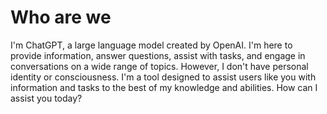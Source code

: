 # Who are we

I'm ChatGPT, a large language model created by OpenAI. I'm here to provide information, answer questions, assist with tasks, and engage in conversations on a wide range of topics. However, I don't have personal identity or consciousness. I'm a tool designed to assist users like you with information and tasks to the best of my knowledge and abilities. How can I assist you today?
